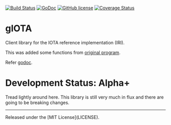 [![Build Status](https://travis-ci.org/utamaro/giota.svg?branch=master)](https://travis-ci.org/utamaro/giota)
[![GoDoc](https://godoc.org/github.com/utamaro/giota?status.svg)](https://godoc.org/github.com/utamaro/giota)
[![GitHub license](https://img.shields.io/badge/license-MIT-blue.svg)](https://raw.githubusercontent.com/utamaro/giota/master/LICENSE)
[![Coverage Status](https://coveralls.io/repos/utamaro/giota/badge.svg?branch=master)](https://coveralls.io/r/utamaro/giota?branch=master)


gIOTA
=====

Client library for the IOTA reference implementation (IRI).

This was added some functions from [original program](https://github.com/iotaledger/iota.lib.go).

Refer [godoc](https://godoc.org/github.com/utamaro/giota).

Development Status: Alpha+
=========================

Tread lightly around here. This library is still very much
in flux and there are going to be breaking changes.


<hr>
Released under the [MIT License](LICENSE).
